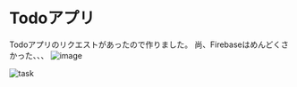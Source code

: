 # Todoアプリ

Todoアプリのリクエストがあったので作りました。
尚、Firebaseはめんどくさかった、、、
![image](https://user-images.githubusercontent.com/28350464/51983843-15957700-24dd-11e9-838b-13b6fb791c0b.png)

![task](https://user-images.githubusercontent.com/28350464/51983633-8e480380-24dc-11e9-85b5-b26aeac975e8.gif)

